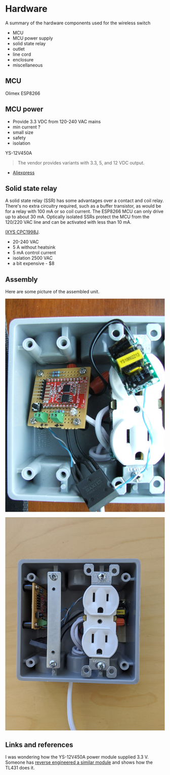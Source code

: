 # Hardware
A summary of the hardware components used for the wireless switch

- MCU
- MCU power supply
- solid state relay
- outlet
- line cord
- enclosure
- miscellaneous

## MCU
Olimex ESP8266
 
 ## MCU power
 - Provide 3.3 VDC from 120-240 VAC mains
 - min current ?
 - small size
 - safety
 - isolation
 
 YS-12V450A
 
 > The vendor provides variants with 3.3, 5, and 12 VDC output.
 
 - [Aliexpress](https://www.aliexpress.com/item/33021479220.html)
 
 ## Solid state relay
 A solid state relay (SSR) has some advantages over a contact and coil relay.
 There's no extra circuitry required, such as a buffer transistor, as would be for a relay with 100 mA or so coil current.
 The ESP8266 MCU can only drive up to about 30 mA. 
 Optically isolated SSRs protect the MCU from the 120/220 VAC line and can be activated with less than 10 mA.
 
 [IXYS CPC1998J](https://www.digikey.com/product-detail/en/ixys-integrated-circuits-division/CPC1998J/CLA368-ND/2561233).
 
 - 20-240 VAC
 - 5 A without heatsink
 - 5 mA control current
 - isolation 2500 VAC
 - a bit expensive - $8
 
 ## Assembly
 Here are some picture of the assembled unit.
 
 ![The internal components](/doc/housing.jpg)
 
 ![Complete assembly with cover off](/doc/cover-off.jpg)
 
 ## Links and references
 I was wondering how the YS-12V450A power module supplied 3.3 V. Someone has [reverse engineered a similar module](https://easyeda.com/sascha23095123423/thx208-stripped-version) and shows how the TL431 does it.
